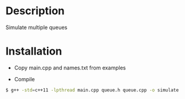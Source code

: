 # Description

Simulate multiple queues

# Installation

- Copy main.cpp and names.txt from examples

- Compile

```sh
$ g++ -std=c++11 -lpthread main.cpp queue.h queue.cpp -o simulate
```

